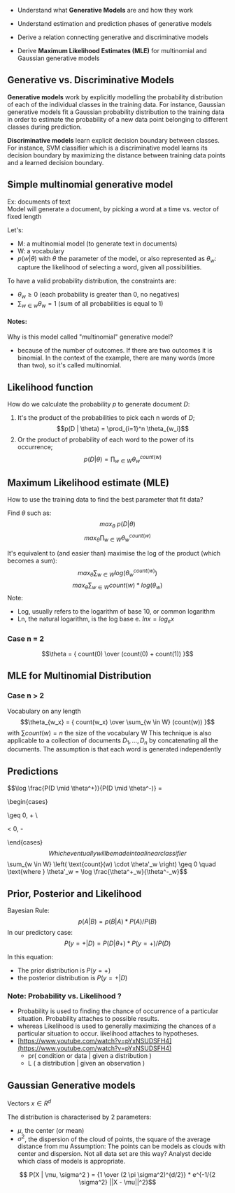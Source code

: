 - Understand what **Generative Models** are and how they work
    
- Understand estimation and prediction phases of generative models
    
- Derive a relation connecting generative and discriminative models
    
- Derive **Maximum Likelihood Estimates (MLE)** for multinomial and Gaussian generative models

## Generative vs. Discriminative Models

**Generative models** work by explicitly modelling the probability distribution of each of the individual classes in the training data. For instance, Gaussian generative models fit a Gaussian probability distribution to the training data in order to estimate the probability of a new data point belonging to different classes during prediction.

**Discriminative models** learn explicit decision boundary between classes. For instance, SVM classifier which is a discriminative model learns its decision boundary by maximizing the distance between training data points and a learned decision boundary.

## Simple multinomial generative model

Ex: documents of text  
Model will generate a document, by picking a word at a time vs. vector of fixed length

Let's:

- M: a multinomial model (to generate text in documents)
- W: a vocabulary
- $p(w|\theta)$ with $\theta$ the parameter of the model, or also represented as $\theta_w$: capture the likelihood of selecting a word, given all possibilities.

To have a valid probability distribution, the constraints are:
- $\theta_w \geq 0$ (each probability is greater than 0, no negatives)
- $\sum_{w\in w}\theta_w = 1$ (sum of all probabilities is equal to 1)

#### Notes:

Why is this model called "multinomial" generative model?

- because of the number of outcomes. If there are two outcomes it is binomial. In the context of the example, there are many words (more than two), so it's called multinomial.
## Likelihood function

How do we calculate the probability $p$ to generate document $D$:
1. It's the product of the probabilities to pick each n words of $D$;
   $$p(D | \theta) = \prod_{i=1}^n \theta_{w_i}$$
2. Or the product of probability of each word to the power of its occurrence;
   $$p(D | \theta) = \prod_{w \in W} \theta_{w}^{count(w)}$$
## Maximum Likelihood estimate (MLE)

How to use the training data to find the best parameter that fit data?

Find $\theta$ such as:
$$max_{\theta} \ p(D|\theta)$$
$$max_{\theta} \prod_{w \in W} \theta_w^{count(w)}$$

It's equivalent to (and easier than) maximise the log of the product (which becomes a sum):
$$max_{\theta} \sum_{w \in W} log(\theta_w^{count(w)})$$
$$max_{\theta} \sum_{w \in W} count(w) * log(\theta_w)$$
Note:

- Log, usually refers to the logarithm of base 10, or common logarithm
- Ln, the natural logarithm, is the log base e. $lnx = log_ex$ 

### Case n = 2
$$\theta = { count(0) \over (count(0) + count(1)) }$$

## MLE for Multinomial Distribution

### Case n > 2
Vocabulary on any length
$$\theta_{w_x} = { count(w_x) \over \sum_{w \in W} (count(w)) }$$
with $\sum count(w) = n$ the size of the vocabulary W
This technique is also applicable to a collection of documents $D_1,\dots ,D_n$ by concatenating all the documents.
The assumption is that each word is generated independently

## Predictions

$$\log \frac{P(D \mid \theta^+)}{P(D \mid \theta^-)} =

\begin{cases}

\geq 0, + \\

< 0, -

\end{cases}$$
Which eventually will be made into a linear classifier
$$\sum_{w \in W} \left( \text{count}(w) \cdot \theta'_w \right) \geq 0 \quad \text{where } \theta'_w = \log \frac{\theta^+_w}{\theta^-_w}$$

## Prior, Posterior and Likelihood

Bayesian Rule:
$$p(A|B) = p(B|A) *P(A) / P(B)$$
In our predictory case:
$$P( {y=+} | D ) = P( D | \theta+) * P(y=+) / P(D)$$

In this equation:
- The prior distribution is $P(y=+)$
- the posterior distribution is $P(y=+|D)$

### Note: Probability vs. Likelihood ?

- Probability is used to finding the chance of occurrence of a particular situation. Probability attaches to possible results.
- whereas Likelihood is used to generally maximizing the chances of a particular situation to occur. likelihood attaches to hypotheses.
- [https://www.youtube.com/watch?v=pYxNSUDSFH4](https://www.youtube.com/watch?v=pYxNSUDSFH4)
    - pr( condition or data | given a distribution )
    - L ( a distribution | given an observation )

## Gaussian Generative models
Vectors $x \in R^d$

The distribution is characterised by 2 parameters:

- $\mu$, the center (or mean)
- $\sigma^2$, the dispersion of the cloud of points, the square of the average distance from mu
Assumption: The points can be models as clouds with center and dispersion. Not all data set are this way? Analyst decide which class of models is appropriate.

$$ P(X | \mu, \sigma^2 ) = {1 \over (2 \pi \sigma^2)^{d/2}} * e^{-1/{2 \sigma^2} ||X - \mu||^2}$$


